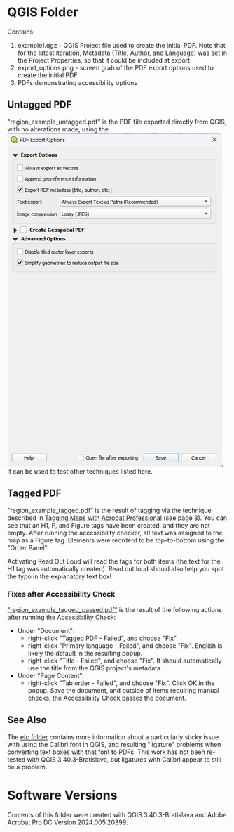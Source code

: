 # QGIS Folder
Contains:
1. example1.qgz - QGIS Project file used to create the initial PDF. Note that for the latest iteration, Metadata (Title, Author, and Language) was set in the Project Properties, so that it could be included at export.
2. export_options.png - screen grab of the PDF export options used to create the initial PDF
3. PDFs demonstrating accessibility options

## Untagged PDF
"region_example_untagged.pdf" is the PDF file exported directly from QGIS, with no alterations made, using the ![export options shown](export_options.PNG). It can be used to test other techniques listed here.

## Tagged PDF
"region_example_tagged.pdf" is the result of tagging via the technique described in [Tagging Maps with Acrobat Professional](https://mn.gov/mnit/assets/map-tagging-acrobat-professional_tcm38-382613.pdf) (see page 3). You can see that an H1, P, and Figure tags have been created, and they are not empty. After running the accessibility checker, alt text was assigned to the map as a Figure tag. Elements were reorderd to be top-to-bottom using the "Order Panel".

Activating Read Out Loud will read the tags for both items (the text for the H1 tag was automatically created). Read out loud should also help you spot the typo in the explanatory text box!

### Fixes after Accessibility Check
["region_example_tagged_passed.pdf"](region_example_tagged_passed.pdf) is the result of the following actions after running the Accessibility Check:
- Under "Document":
    - right-click "Tagged PDF - Failed", and choose "Fix".
    - right-click "Primary language - Failed", and choose "Fix". English is likely the default in the resulting popup.
    - right-click "Title - Failed", and choose "Fix". It should automatically use the title from the QGIS project's metadata.
- Under "Page Content":
    - right-click "Tab order - Failed", and choose "Fix". Click OK in the popup.
Save the document, and outside of items requiring manual checks, the Accessibility Check passes the document.

## See Also
The [etc folder](./etc/) contains more information about a particularly sticky issue with using the Calibri font in QGIS, and resulting "ligature" problems when converting text boxes with that font to PDFs. This work has not been re-tested with QGIS 3.40.3-Bratislava, but ligatures with Calibri appear to still be a problem.

# Software Versions
Contents of this folder were created with QGIS 3.40.3-Bratislava and Adobe Acrobat Pro DC Version 2024.005.20399.